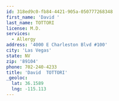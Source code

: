```yaml
---
id: 318ed9c0-fb84-4421-905a-050777268348
first_name: 'David '
last_name: TOTTORI
license: M.D.
services:
  - Allergy
address: '4000 E Charleston Blvd #100'
city: 'Las Vegas'
state: NV
zip: '89104'
phone: 702-240-4233
title: 'David  TOTTORI'
_geoloc:
  lat: 36.1589
  lng: -115.113
---
```

